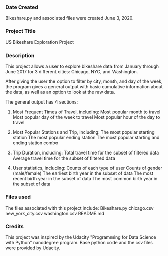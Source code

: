 ### Date Created
Bikeshare.py and associated files were created June 3, 2020.

### Project Title
US Bikeshare Exploration Project

### Description
This project allows a user to explore bikeshare data from January through June 2017 for 3 different cities: Chicago, NYC, and Washington.

After giving the user the option to filter by city, month, and day of the week, the program gives a general output with basic cumulative information about the data, as well as an option to look at the raw data.

The general output has 4 sections:

1) Most Frequent Times of Travel, including:
  Most popular month to travel
  Most popular day of the week to travel
  Most popular hour of the day to travel

2) Most Popular Stations and Trip, including:
  The most popular starting station
  The most popular ending station
  The most popular starting and ending station combo

3) Trip Duration, including:
  Total travel time for the subset of filtered data
  Average travel time for the subset of filtered data

4) User statistics, including:
  Counts of each type of user
  Counts of gender (male/female)
  The earliest birth year in the subset of data
  The most recent birth year in the subset of data
  The most common birth year in the subset of data

### Files used
The files associated with this project include:
  Bikeshare.py
  chicago.csv
  new_york_city.csv
  washington.csv
  README.md

### Credits
This project was inspired by the Udacity "Programming for Data Science with Python" nanodegree program. Base python code and the csv files were provided by Udacity.
